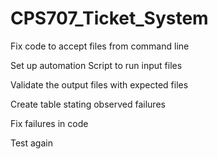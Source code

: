 # CPS707_Ticket_System

Fix code to accept files from command line

Set up automation Script to run input files

Validate the output files with expected files

Create table stating observed failures

Fix failures in code

Test again
